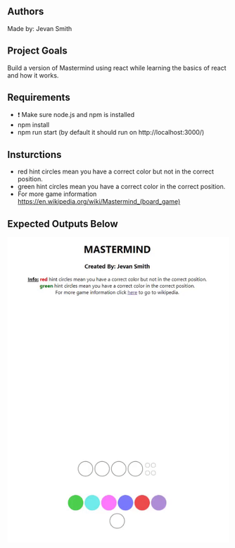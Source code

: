 ## Authors
Made by: Jevan Smith

## Project Goals
Build a version of Mastermind using react while learning the basics of react and how it works.

## Requirements
- :exclamation: Make sure node.js and npm is installed
- npm install
- npm run start (by default it should run on http://localhost:3000/)

## Insturctions
- red hint circles mean you have a correct color but not in the correct position.
- green hint circles mean you have a correct color in the correct position.
- For more game information https://en.wikipedia.org/wiki/Mastermind_(board_game)

## Expected Outputs Below
![demo gif1](ezgif-2-3de78d121625.gif)
